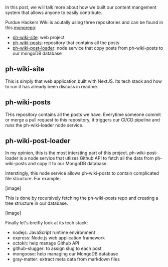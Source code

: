 In this post, we will talk more about how we built our content mangement system 
that allows anyone to easily contribute.

Purdue Hackers Wiki is acutally using three repositories and can be found in 
this [monorepo](https://github.com/purduehackers/ph-wiki):
- [ph-wiki-site](https://github.com/purduehackers/ph-wiki-site): web project
- [ph-wiki-posts](https://github.com/purduehackers/ph-wiki-posts): repository that contains all the posts
- [ph-wiki-post-loader](https://github.com/purduehackers/ph-wiki-post-loader): node service that copy posts from ph-wiki-posts to our 
mongoDB database

## ph-wiki-site
This is simply that web application built with NextJS. Its tech stack and how to
 run it has already been discuss in readme.

## ph-wiki-posts
THis repository contains all the posts we have. Everytime someone commit or 
merge a pull request to this repository, it triggers our CI/CD pipeline and runs
 the ph-wiki-loader node service.

## ph-wiki-post-loader
In my opinion, this is the most intersting part of this project. 
ph-wiki-post-loader is a node service that utlizes Github API to fetch all the 
data from ph-wiki-posts and copy it to our MongoDB database.

Interstingly, this node service allows ph-wiki-posts to contain complicated file
 structure. For example:

[image]

This is done by recursively fetching the ph-wiki-posts repo and creating a tree 
structure in our database.

[image]

Finally let's breifly look at its tech stack:
- nodejs: JavaScript runtime environment
- express: Node.js web application framework
- octokit: help manage Github API
- github-slugger: to assign slug to each post
- mongoose: help managing our MongoDB database
- gray-matter: extract meta data from markdown files

